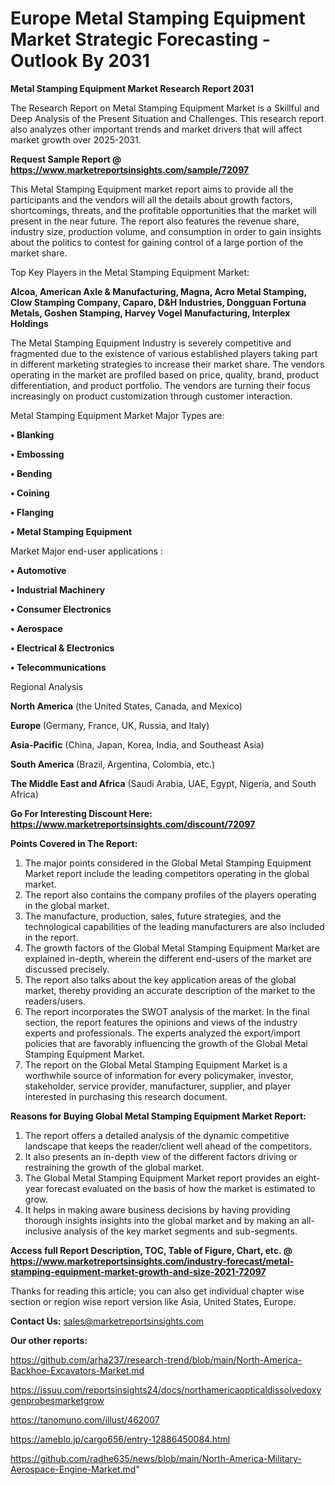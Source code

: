 # Europe Metal Stamping Equipment Market Strategic Forecasting - Outlook By 2031

<strong>Metal Stamping Equipment Market Research Report 2031</strong>

The Research Report on Metal Stamping Equipment Market is a Skillful and Deep Analysis of the Present Situation and Challenges. This research report also analyzes other important trends and market drivers that will affect market growth over 2025-2031.

<strong>Request Sample Report @ <a href=https://www.marketreportsinsights.com/sample/72097>https://www.marketreportsinsights.com/sample/72097</a></strong>

This Metal Stamping Equipment market report aims to provide all the participants and the vendors will all the details about growth factors, shortcomings, threats, and the profitable opportunities that the market will present in the near future. The report also features the revenue share, industry size, production volume, and consumption in order to gain insights about the politics to contest for gaining control of a large portion of the market share.

Top Key Players in the Metal Stamping Equipment Market:

<strong>Alcoa, American Axle & Manufacturing, Magna, Acro Metal Stamping, Clow Stamping Company, Caparo, D&H Industries, Dongguan Fortuna Metals, Goshen Stamping, Harvey Vogel Manufacturing, Interplex Holdings</strong>

The Metal Stamping Equipment Industry is severely competitive and fragmented due to the existence of various established players taking part in different marketing strategies to increase their market share. The vendors operating in the market are profiled based on price, quality, brand, product differentiation, and product portfolio. The vendors are turning their focus increasingly on product customization through customer interaction.

Metal Stamping Equipment Market Major Types are:

<strong>• Blanking

• Embossing

• Bending

• Coining

• Flanging

• Metal Stamping Equipment</strong>

Market Major end-user applications :

<strong>• Automotive

• Industrial Machinery

• Consumer Electronics

• Aerospace

• Electrical & Electronics

• Telecommunications</strong>

Regional Analysis

</u><strong><b>North America</b></strong> (the United States, Canada, and Mexico)

<strong><b>Europe </b></strong>(Germany, France, UK, Russia, and Italy)

<strong><b>Asia-Pacific</b></strong> (China, Japan, Korea, India, and Southeast Asia)

<strong><b>South America</b></strong> (Brazil, Argentina, Colombia, etc.)

<strong><b>The Middle East and Africa</b></strong> (Saudi Arabia, UAE, Egypt, Nigeria, and South Africa)

<strong>Go For Interesting Discount Here: <a href=https://www.marketreportsinsights.com/discount/72097>https://www.marketreportsinsights.com/discount/72097</a></strong>

<strong>Points Covered in The Report:</strong>
<ol>
  <li>The major points considered in the Global Metal Stamping Equipment Market report include the leading competitors operating in the global market.</li>
  <li>The report also contains the company profiles of the players operating in the global market.</li>
  <li>The manufacture, production, sales, future strategies, and the technological capabilities of the leading manufacturers are also included in the report.</li>
  <li>The growth factors of the Global Metal Stamping Equipment Market are explained in-depth, wherein the different end-users of the market are discussed precisely.</li>
  <li>The report also talks about the key application areas of the global market, thereby providing an accurate description of the market to the readers/users.</li>
  <li>The report incorporates the SWOT analysis of the market. In the final section, the report features the opinions and views of the industry experts and professionals. The experts analyzed the export/import policies that are favorably influencing the growth of the Global Metal Stamping Equipment Market.</li>
  <li>The report on the Global Metal Stamping Equipment Market is a worthwhile source of information for every policymaker, investor, stakeholder, service provider, manufacturer, supplier, and player interested in purchasing this research document.</li>
</ol>
<strong>Reasons for Buying Global Metal Stamping Equipment Market Report:</strong>

<ol>
  <li>The report offers a detailed analysis of the dynamic competitive landscape that keeps the reader/client well ahead of the competitors.</li>
  <li>It also presents an in-depth view of the different factors driving or restraining the growth of the global market.</li>
  <li>The Global Metal Stamping Equipment Market report provides an eight-year forecast evaluated on the basis of how the market is estimated to grow.</li>
  <li>It helps in making aware business decisions by having providing thorough insights insights into the global market and by making an all-inclusive analysis of the key market segments and sub-segments.</li>
</ol>
<strong>Access full Report Description, TOC, Table of Figure, Chart, etc. @ <a href=https://www.marketreportsinsights.com/industry-forecast/metal-stamping-equipment-market-growth-and-size-2021-72097>https://www.marketreportsinsights.com/industry-forecast/metal-stamping-equipment-market-growth-and-size-2021-72097</a></strong>


Thanks for reading this article; you can also get individual chapter wise section or region wise report version like Asia, United States, Europe.

<strong>Contact Us:</strong>
sales@marketreportsinsights.com

<strong>Our other reports:</strong>

<a href=https://github.com/arha237/research-trend/blob/main/North-America-Backhoe-Excavators-Market.md>https://github.com/arha237/research-trend/blob/main/North-America-Backhoe-Excavators-Market.md</a>

<a href=https://issuu.com/reportsinsights24/docs/northamericaopticaldissolvedoxygenprobesmarketgrow>https://issuu.com/reportsinsights24/docs/northamericaopticaldissolvedoxygenprobesmarketgrow</a>

<a href=https://tanomuno.com/illust/462007>https://tanomuno.com/illust/462007</a>

<a href=https://ameblo.jp/cargo656/entry-12886450084.html>https://ameblo.jp/cargo656/entry-12886450084.html</a>

<a href=https://github.com/radhe635/news/blob/main/North-America-Military-Aerospace-Engine-Market.md>https://github.com/radhe635/news/blob/main/North-America-Military-Aerospace-Engine-Market.md</a>"
